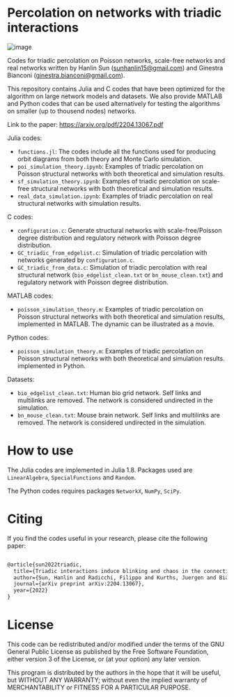 # Percolation on networks with triadic interactions
![image](https://user-images.githubusercontent.com/26411352/219805636-294a3c74-b284-46dd-93c0-f31febaed311.png)

Codes for triadic percolation on Poisson networks, scale-free networks and real networks written by Hanlin Sun (<sunhanlin15@gmail.com>) and Ginestra Bianconi (<ginestra.bianconi@gmail.com>).

This repository contains Julia and C codes that have been optimized for the algorithm on large network models and datasets. We also provide MATLAB and Python codes that can be used alternatively for testing the algorithms on smaller (up to thousend nodes) networks.

Link to the paper: https://arxiv.org/pdf/2204.13067.pdf

 Julia codes: 

- `functions.jl`: The codes include all the functions used for producing orbit diagrams from both theory and Monte Carlo simulation.
- `poi_simulation_theory.ipynb`: Examples of triadic percolation on Poisson structural networks with both theoretical and simulation results.
- `sf_simulation_theory.ipynb`: Examples of triadic percolation on scale-free structural networks with both theoretical and simulation results.
- `real_data_simulation.ipynb`: Examples of triadic percolation on real structural networks with simulation results.

C codes:
- `configuration.c`: Generate structural networks with scale-free/Poisson degree distribution and regulatory network with Poisson degree distribution.
- `GC_triadic_from_edgelist.c`: Simulation of triadic percolation with networks generated by `configuration.c`.
- `GC_triadic_from_data.c`: Simulation of triadic percolation with real structural network (`bio_edgelist_clean.txt` or `bn_mouse_clean.txt`) and regulatory network with Poisson degree distribution.

MATLAB codes:
- `poisson_simulation_theory.m`: Examples of triadic percolation on Poisson structural networks with both theoretical and simulation results, implemented in MATLAB. The dynamic can be illustrated as a movie.

Python codes:
- `poisson_simulation_theory.m`: Examples of triadic percolation on Poisson structural networks with both theoretical and simulation results. implemented in Python.

Datasets:
- `bio_edgelist_clean.txt`: Human bio grid network. Self links and multilinks are removed. The network is considered undirected in the simulation.
- `bn_mouse_clean.txt`: Mouse brain network. Self links and multilinks are removed. The network is considered undirected in the simulation.


# How to use
The Julia codes are implemented in Julia 1.8. Packages used are `LinearAlgebra`, `SpecialFunctions` and `Random`.

The Python codes requires packages `NetworkX`, `NumPy`, `SciPy`.

# Citing
If you find the codes useful in your research, please cite the following paper:

```latex

@article{sun2022triadic,
  title={Triadic interactions induce blinking and chaos in the connectivity of higher-order networks},
  author={Sun, Hanlin and Radicchi, Filippo and Kurths, Juergen and Bianconi, Ginestra},
  journal={arXiv preprint arXiv:2204.13067},
  year={2022}
}
```
# License
This code can be redistributed and/or modified under the terms of the GNU General Public License as published by the Free Software Foundation, either version 3 of the License, or (at your option) any later version.
  
This program is distributed by the authors in the hope that it will be useful, but WITHOUT ANY WARRANTY; without even the implied warranty of MERCHANTABILITY or FITNESS FOR A PARTICULAR PURPOSE.
